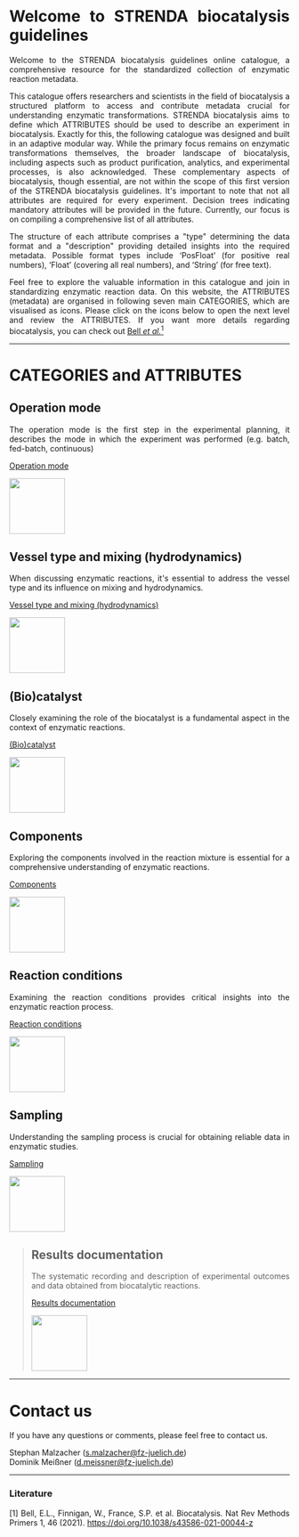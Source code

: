 <div align="justify">

# Welcome to STRENDA biocatalysis guidelines

Welcome to the STRENDA biocatalysis guidelines online catalogue, a comprehensive resource for the standardized collection of enzymatic reaction metadata.

This catalogue offers researchers and scientists in the field of biocatalysis a structured platform to access and contribute metadata crucial for understanding enzymatic transformations. STRENDA biocatalysis aims to define which ATTRIBUTES should be used to describe an experiment in biocatalysis. Exactly for this, the following catalogue was designed and built in an adaptive modular way. While the primary focus remains on enzymatic transformations themselves, the broader landscape of biocatalysis, including aspects such as product purification, analytics, and experimental processes, is also acknowledged. These complementary aspects of biocatalysis, though essential, are not within the scope of this first version of the STRENDA biocatalysis guidelines. It's important to note that not all attributes are required for every experiment. Decision trees indicating mandatory attributes will be provided in the future. Currently, our focus is on compiling a comprehensive list of all attributes.

The structure of each attribute comprises a "type" determining the data format and a "description" providing detailed insights into the required metadata. Possible format types include ‘PosFloat’ (for positive real numbers), ‘Float’ (covering all real numbers), and ‘String’ (for free text).

Feel free to explore the valuable information in this catalogue and join in standardizing enzymatic reaction data. On this website, the ATTRIBUTES (metadata) are organised in following seven main CATEGORIES, which are visualised as icons. Please click on the icons below to open the next level and review the ATTRIBUTES. If you want more details regarding biocatalysis, you can check out [Bell _et_ _al._<sup>1</sup>](https://doi.org/10.1038/s43586-021-00044-z)

<hr>

# CATEGORIES and ATTRIBUTES

## Operation mode

The operation mode is the first step in the experimental planning, it describes the mode in which the experiment was performed (e.g. batch, fed-batch, continuous)

[Operation mode](specifications/operation_mode.md)

[<img src="assets\Hexagons-operation-mode.png" width=100>](specifications/operation_mode.md)

## Vessel type and mixing (hydrodynamics)

When discussing enzymatic reactions, it's essential to address the vessel type and its influence on mixing and hydrodynamics.

[Vessel type and mixing (hydrodynamics)](specifications/vessels_and_mixing.md)

[<img src="assets\Hexagons-vessel.png" width=100>](specifications/vessels_and_mixing.md)

## (Bio)catalyst

Closely examining the role of the biocatalyst is a fundamental aspect in the context of enzymatic reactions.

[(Bio)catalyst](specifications/biocatalyst.md)

[<img src="assets\Hexagon-enzyme.png" width=100>](specifications/biocatalyst.md)

## Components

Exploring the components involved in the reaction mixture is essential for a comprehensive understanding of enzymatic reactions.

[Components](specifications/components.md)

[<img src="assets\Hexagons-reactants.png" width=100>](specifications/components.md)

## Reaction conditions

Examining the reaction conditions provides critical insights into the enzymatic reaction process.

[Reaction conditions](specifications/reaction_conditions.md)

[<img src="assets\Hexagons-conditions.png" width=100>](specifications/reaction_conditions.md)

## Sampling

Understanding the sampling process is crucial for obtaining reliable data in enzymatic studies.

[Sampling](specifications/sampling.md)

[<img src="assets\Hexagons-sampling.png" width=100>](specifications/sampling.md)


<blockquote>

## Results documentation

The systematic recording and description of experimental outcomes and data obtained from biocatalytic reactions.

[Results documentation](specifications/results.md)

[<img src="https://github.com/DomMSNR/Strenda-biocatalysis/assets/106530250/c5049a15-ecae-4273-ac2d-b7f1c94c6239" width=100>](specifications/results.md)

</blockquote>




<hr>

# Contact us

If you have any questions or comments, please feel free to contact us.

Stephan Malzacher (s.malzacher@fz-juelich.de)
<br>
Dominik Meißner (d.meissner@fz-juelich.de)

<hr>

### Literature

[1] Bell, E.L., Finnigan, W., France, S.P. et al. Biocatalysis. Nat Rev Methods Primers 1, 46 (2021). https://doi.org/10.1038/s43586-021-00044-z

</div>
